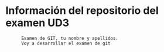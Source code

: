  # Información del repositorio del examen UD3
          Examen de GIT, tu nombre y apellidos.
          Voy a desarrollar el examen de git